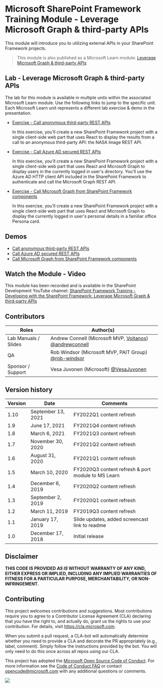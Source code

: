 # Microsoft SharePoint Framework Training Module - Leverage Microsoft Graph & third-party APIs

This module will introduce you to utilizing external APIs in your SharePoint Framework projects.

> This module is also published as a Microsoft Learn module: [Leverage Microsoft Graph & third-party APIs](https://docs.microsoft.com/learn/modules/sharepoint-spfx-graph-3rd-party-apis)

## Lab - Leverage Microsoft Graph & third-party APIs

The lab for this module is available in multiple units within the associated Microsoft Learn module. Use the following links to jump to the specific unit. Each Microsoft Learn unit represents a different lab exercise & demo in the presentation.

- [Exercise - Call anonymous third-party REST APIs](https://docs.microsoft.com/learn/modules/sharepoint-spfx-graph-3rd-party-apis/3-exercise-anonymous-apis)

  In this exercise, you'll create a new SharePoint Framework project with a single client-side web part that uses React to display the results from a call to an anonymous third-party API: the NASA Image REST API.

- [Exercise - Call Azure AD secured REST APIs](https://docs.microsoft.com/learn/modules/sharepoint-spfx-graph-3rd-party-apis/5-exercise-azure-ad-apis)

  In this exercise, you'll create a new SharePoint Framework project with a single client-side web part that uses React and Microsoft Graph to display users in the currently logged in user's directory. You'll use the Azure AD HTTP client API included in the SharePoint Framework to authenticate and call the Microsoft Graph REST API.

- [Exercise - Call Microsoft Graph from SharePoint Framework components](https://docs.microsoft.com/learn/modules/sharepoint-spfx-graph-3rd-party-apis/7-exercise-graph-api)

  In this exercise, you'll create a new SharePoint Framework project with a single client-side web part that uses React and Microsoft Graph to display the currently logged in user's personal details in a familiar office Persona card.

## Demos

- [Call anonymous third-party REST APIs](./Demos/01-httpclient)
- [Call Azure AD secured REST APIs](./Demos/02-aadhttpclient)
- [Call Microsoft Graph from SharePoint Framework components](./Demos/03-msgraphclient)

## Watch the Module - Video

This module has been recorded and is available in the SharePoint Development YouTube channel: [SharePoint Framework Training - Developing with the SharePoint Framework: Leverage Microsoft Graph & third-party APIs](https://www.youtube.com/watch?v=0zVtDn0ckBM&list=PLR9nK3mnD-OV-RPXQ3Lco845qoEy7VJoc)

## Contributors

| Roles                | Author(s)                                                                                                      |
| -------------------- | -------------------------------------------------------------------------------------------------------------- |
| Lab Manuals / Slides | Andrew Connell (Microsoft MVP, [Voitanos](//github.com/voitanos)) [@andrewconnell](//github.com/andrewconnell) |
| QA                   | Rob Windsor (Microsoft MVP, PAIT Group) [@rob-windsor](//github.com/rob-windsor)                               |
| Sponsor / Support    | Vesa Juvonen (Microsoft) [@VesaJuvonen](//github.com/VesaJuvonen)                                              |

## Version history

| Version |        Date        |                      Comments                      |
| ------- | ------------------ | -------------------------------------------------- |
| 1.10    | September 13, 2021 | FY2022Q1 content refresh                           |
| 1.9     | June 17, 2021      | FY2021Q4 content refresh                           |
| 1.8     | March 6, 2021      | FY2021Q3 content refresh                           |
| 1.7     | November 30, 2020  | FY2021Q2 content refresh                           |
| 1.6     | August 31, 2020    | FY2021Q1 content refresh                           |
| 1.5     | March 10, 2020     | FY2020Q3 content refresh & port module to MS Learn |
| 1.4     | December 6, 2019   | FY2020Q2 content refresh                           |
| 1.3     | September 2, 2019  | FY2020Q1 content refresh                           |
| 1.2     | March 11, 2019     | FY2019Q3 content refresh                           |
| 1.1     | January 17, 2019   | Slide updates, added screencast link to readme     |
| 1.0     | December 17, 2018  | Initial release                                    |

## Disclaimer

**THIS CODE IS PROVIDED _AS IS_ WITHOUT WARRANTY OF ANY KIND, EITHER EXPRESS OR IMPLIED, INCLUDING ANY IMPLIED WARRANTIES OF FITNESS FOR A PARTICULAR PURPOSE, MERCHANTABILITY, OR NON-INFRINGEMENT.**

## Contributing

This project welcomes contributions and suggestions. Most contributions require you to agree to a
Contributor License Agreement (CLA) declaring that you have the right to, and actually do, grant us
the rights to use your contribution. For details, visit https://cla.microsoft.com.

When you submit a pull request, a CLA-bot will automatically determine whether you need to provide
a CLA and decorate the PR appropriately (e.g., label, comment). Simply follow the instructions
provided by the bot. You will only need to do this once across all repos using our CLA.

This project has adopted the [Microsoft Open Source Code of Conduct](https://opensource.microsoft.com/codeofconduct/).
For more information see the [Code of Conduct FAQ](https://opensource.microsoft.com/codeofconduct/faq/) or
contact [opencode@microsoft.com](mailto:opencode@microsoft.com) with any additional questions or comments.

<img src="https://telemetry.sharepointpnp.com/sp-dev-training-spfx-graph-3rdpartyapis" />
